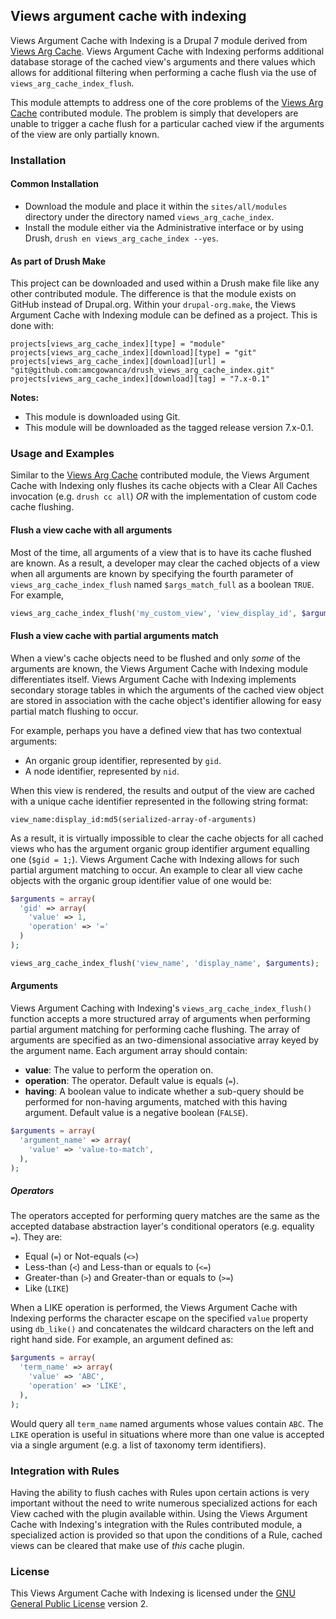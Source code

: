 ## Views argument cache with indexing

Views Argument Cache with Indexing is a Drupal 7 module derived from [Views Arg Cache](http://drupal.org/project/views_arg_cache). Views Argument Cache with Indexing performs additional database storage of the cached view's arguments and there values which allows for additional filtering when performing a cache flush via the use of `views_arg_cache_index_flush`.

This module attempts to address one of the core problems of the [Views Arg Cache](http://drupal.org/project/views_arg_cache) contributed module. The problem is simply that developers are unable to trigger a cache flush for a particular cached view if the arguments of the view are only partially known.

### Installation

#### Common Installation

* Download the module and place it within the `sites/all/modules` directory under the directory named `views_arg_cache_index`.
* Install the module either via the Administrative interface or by using Drush, `drush en views_arg_cache_index --yes`.

#### As part of Drush Make

This project can be downloaded and used within a Drush make file like any other contributed module. The difference is that the module exists on GitHub instead of Drupal.org. Within your `drupal-org.make`, the Views Argument Cache with Indexing module can be defined as a project. This is done with:

```
projects[views_arg_cache_index][type] = "module"
projects[views_arg_cache_index][download][type] = "git"
projects[views_arg_cache_index][download][url] = "git@github.com:amcgowanca/drush_views_arg_cache_index.git"
projects[views_arg_cache_index][download][tag] = "7.x-0.1"
```

**Notes:**

* This module is downloaded using Git.
* This module will be downloaded as the tagged release version 7.x-0.1.

### Usage and Examples

Similar to the [Views Arg Cache](http://drupal.org/project/views_arg_cache) contributed module, the Views Argument Cache with Indexing only flushes its cache objects with a Clear All Caches invocation (e.g. `drush cc all`) *OR* with the implementation of custom code cache flushing.

#### Flush a view cache with all arguments

Most of the time, all arguments of a view that is to have its cache flushed are known. As a result, a developer may clear the cached objects of a view when all arguments are known by specifying the fourth parameter of `views_arg_cache_index_flush` named `$args_match_full` as a boolean `TRUE`. For example,

```php
views_arg_cache_index_flush('my_custom_view', 'view_display_id', $arguments, TRUE);
```

#### Flush a view cache with partial arguments match

When a view's cache objects need to be flushed and only *some* of the arguments are known, the Views Argument Cache with Indexing module differentiates itself. Views Argument Cache with Indexing implements secondary storage tables in which the arguments of the cached view object are stored in association with the cache object's identifier allowing for easy partial match flushing to occur.

For example, perhaps you have a defined view that has two contextual arguments:

* An organic group identifier, represented by `gid`.
* A node identifier, represented by `nid`.

When this view is rendered, the results and output of the view are cached with a unique cache identifier represented in the following string format:

```
view_name:display_id:md5(serialized-array-of-arguments)
```

As a result, it is virtually impossible to clear the cache objects for all cached views who has the argument organic group identifier argument equalling one (`$gid = 1;`). Views Argument Cache with Indexing allows for such partial argument matching to occur. An example to clear all view cache objects with the organic group identifier value of one would be:

```php
$arguments = array(
  'gid' => array(
    'value' => 1,
    'operation' => '='
  )
);

views_arg_cache_index_flush('view_name', 'display_name', $arguments);
```

#### Arguments

Views Argument Caching with Indexing's `views_arg_cache_index_flush()` function accepts a more structured array of arguments when performing partial argument matching for performing cache flushing. The array of arguments are specified as an two-dimensional associative array keyed by the argument name. Each argument array should contain:

* **value**: The value to perform the operation on.
* **operation**: The operator. Default value is equals (`=`).
* **having**: A boolean value to indicate whether a sub-query should be performed for non-having arguments, matched with this having argument. Default value is a negative boolean (`FALSE`).

```php
$arguments = array(
  'argument_name' => array(
    'value' => 'value-to-match',
  ),
);
```

##### Operators

The operators accepted for performing query matches are the same as the accepted database abstraction layer's conditional operators (e.g. equality `=`). They are:

* Equal (`=`) or Not-equals (`<>`)
* Less-than (`<`) and Less-than or equals to (`<=`)
* Greater-than (`>`) and Greater-than or equals to (`>=`)
* Like (`LIKE`)

When a LIKE operation is performed, the Views Argument Cache with Indexing performs the character escape on the specified `value` property using `db_like()` and concatenates the wildcard characters on the left and right hand side. For example, an argument defined as:

```php
$arguments = array(
  'term_name' => array(
    'value' => 'ABC',
    'operation' => 'LIKE',
  ),
);
```

Would query all `term_name` named arguments whose values contain `ABC`. The `LIKE` operation is useful in situations where more than one value is accepted via a single argument (e.g. a list of taxonomy term identifiers).

### Integration with Rules

Having the ability to flush caches with Rules upon certain actions is very important without the need to write numerous specialized actions for each View cached with the plugin available within. Using the Views Argument Cache with Indexing's integration with the Rules contributed module, a specialized action is provided so that upon the conditions of a Rule, cached views can be cleared that make use of *this* cache plugin.

### License

This Views Argument Cache with Indexing is licensed under the [GNU General Public License](./LICENSE.md) version 2.
